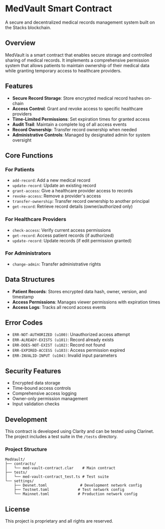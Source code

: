
# MedVault Smart Contract

A secure and decentralized medical records management system built on the Stacks blockchain.

## Overview

MedVault is a smart contract that enables secure storage and controlled sharing of medical records. It implements a comprehensive permission system that allows patients to maintain ownership of their medical data while granting temporary access to healthcare providers.

## Features

- **Secure Record Storage**: Store encrypted medical record hashes on-chain
- **Access Control**: Grant and revoke access to specific healthcare providers
- **Time-Limited Permissions**: Set expiration times for granted access
- **Audit Trail**: Maintain a complete log of all access events
- **Record Ownership**: Transfer record ownership when needed
- **Administrative Controls**: Managed by designated admin for system oversight

## Core Functions

### For Patients

- `add-record`: Add a new medical record
- `update-record`: Update an existing record
- `grant-access`: Give a healthcare provider access to records
- `revoke-access`: Remove a provider's access
- `transfer-ownership`: Transfer record ownership to another principal
- `get-record`: Retrieve record details (owner/authorized only)

### For Healthcare Providers

- `check-access`: Verify current access permissions
- `get-record`: Access patient records (if authorized)
- `update-record`: Update records (if edit permission granted)

### For Administrators

- `change-admin`: Transfer administrative rights

## Data Structures

- **Patient Records**: Stores encrypted data hash, owner, version, and timestamp
- **Access Permissions**: Manages viewer permissions with expiration times
- **Access Logs**: Tracks all record access events

## Error Codes

- `ERR-NOT-AUTHORIZED (u100)`: Unauthorized access attempt
- `ERR-ALREADY-EXISTS (u101)`: Record already exists
- `ERR-DOES-NOT-EXIST (u102)`: Record not found
- `ERR-EXPIRED-ACCESS (u103)`: Access permission expired
- `ERR-INVALID-INPUT (u104)`: Invalid input parameters

## Security Features

- Encrypted data storage
- Time-bound access controls
- Comprehensive access logging
- Owner-only permission management
- Input validation checks

## Development

This contract is developed using Clarity and can be tested using Clarinet. The project includes a test suite in the `/tests` directory.

### Project Structure

```
MedVault/
├── contracts/
│   └── med-vault-contract.clar    # Main contract
├── tests/
│   └── med-vault-contract_test.ts # Test suite
└── settings/
    ├── Devnet.toml               # Development network config
    ├── Testnet.toml             # Test network config
    └── Mainnet.toml             # Production network config
```

## License

This project is proprietary and all rights are reserved.

